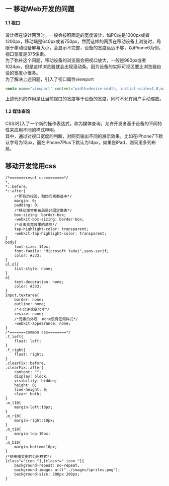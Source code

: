 ## 一 移动Web开发的问题
#### 1.1 视口
设计师在设计网页时，一般会按照固定的宽度设计，如PC端是1000px或者1200px，移动端是640px或者750px，然而这样的网页在移动设备上浏览时，局限于移动设备屏幕大小，会显示不完整，设备的宽度远远不够，以iPhone6为例，视口宽度是375像素。  
为了弥补这个问题，移动设备的浏览器会把视口放大，一般是980px或者1024px，但是这样浏览器就会出现滚动条。因为设备的实际可视区要比浏览器自设的宽度小很多。  
为了解决上述问题，引入了视口属性viewport
```html
<meta name="viewport" content="width=device-width, initial-scale=1.0,maximum-scale=1.0,user-scaleable=0">
```
上述代码的作用是让当前视口的宽度等于设备的宽度，同时不允许用户手动缩放。
#### 1.2 媒体查询
CSS3引入了一个新的操作表达式，称为媒体查询，允许开发者基于设备的不同特性来应用不同的样式申明。  
其中，通过对视口宽度的判断，对网页输出不同的展示效果，比如在iPhone7下默认字号为12px，而在iPhone7Plus下默认为14px，如果是iPad，则采用多列布局。


## 移动开发常用css
```
/*=======reset css========*/
*,
*::before,
*::after{
    /*所有的标签，和伪元素都选中*/
    margin: 0;
    padding: 0;
    /*移动端常用布局是非固定像素*/
    box-sizing: border-box;
    -webkit-box-sizing: border-box;
    /*点击高亮效果的清除*/
    tap-highlight-color: transparent;
    -webkit-tap-highlight-color: transparent;
}
body{
    font-size: 14px;
    font-family: "Microsoft YaHei",sans-serif;
    color: #333;
}
ul,ol{
    list-style: none;
}
a{
    text-decoration: none;
    color: #333;
}
input,textarea{
    border: none;
    outline: none;
    /*不允许改变尺寸*/
    resize: none;
    /*元素的外观  none没有任何样式*/
    -webkit-appearance: none;
}
/*=======common css========*/
.f_left{
    float: left;
}
.f_right{
    float: right;
}
.clearFix::before,
.clearFix::after{
    content: "";
    display: block;
    visibility: hidden;
    height: 0;
    line-height: 0;
    clear: both;
}
.m_l10{
    margin-left:10px;
}
.m_r10{
    margin-right:10px;
}
.m_t10{
    margin-top:10px;
}
.m_b10{
    margin-bottom:10px;
}
/*使用精灵图的公用样式*/
[class^="icon_"],[class*=" icon_"]{
    background-repeat: no-repeat;
    background-image: url("../images/sprites.png");
    background-size: 200px 200px;
}
```